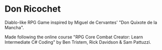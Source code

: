 # Don Ricochet

Diablo-like RPG Game inspired by Miguel de Cervantes' "Don Quixote de la Mancha".

Made following the online course "RPG Core Combat Creator: Learn Intermediate C# Coding" by Ben Tristem, Rick Davidson & Sam Pattuzzi.
